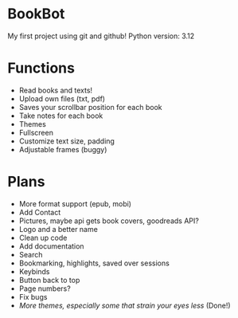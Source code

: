 # BookBot
My first project using git and github!
Python version: 3.12


# Functions
* Read books and texts!
* Upload own files (txt, pdf)
* Saves your scrollbar position for each book
* Take notes for each book 
* Themes
* Fullscreen
* Customize text size, padding
* Adjustable frames (buggy)


# Plans
* More format support (epub, mobi)
* Add Contact
* Pictures, maybe api gets book covers, goodreads API?
* Logo and a better name
* Clean up code
* Add documentation
* Search 
* Bookmarking, highlights, saved over sessions 
* Keybinds
* Button back to top
* Page numbers?
* Fix bugs
* *More themes, especially some that strain your eyes less* (Done!)
